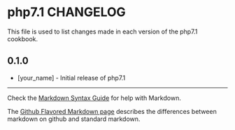 # php7.1 CHANGELOG

This file is used to list changes made in each version of the php7.1 cookbook.

## 0.1.0
- [your_name] - Initial release of php7.1

- - -
Check the [Markdown Syntax Guide](http://daringfireball.net/projects/markdown/syntax) for help with Markdown.

The [Github Flavored Markdown page](http://github.github.com/github-flavored-markdown/) describes the differences between markdown on github and standard markdown.
